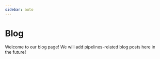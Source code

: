 ```yaml
---
sidebar: auto
---
```


# Blog

Welcome to our blog page! We will add pipelines-related blog posts here in the future!
